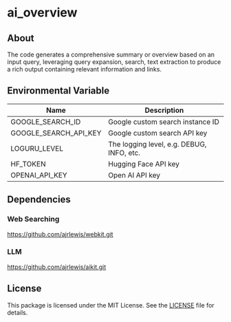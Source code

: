 # ai_overview

## About

The code generates a comprehensive summary or overview based on an input query, leveraging query expansion, search, text extraction to produce a rich output containing relevant information and links.

## Environmental Variable

| Name | Description |
| --- | --- |
| GOOGLE_SEARCH_ID |  Google custom search instance ID |
| GOOGLE_SEARCH_API_KEY | Google custom search API key |
| LOGURU_LEVEL | The logging level, e.g. DEBUG, INFO, etc. |
| HF_TOKEN | Hugging Face API key |
| OPENAI_API_KEY | Open AI API key |

## Dependencies

### Web Searching

https://github.com/ajrlewis/webkit.git

### LLM

https://github.com/ajrlewis/aikit.git

## License

This package is licensed under the MIT License. See the [LICENSE](LICENSE) file for details.
